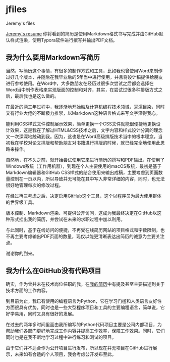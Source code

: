 # jfiles
Jeremy's files

[Jeremy's resume][] 你将看到的简历是使用Markdown格式书写完成并由GitHub默认样式渲染，使用Typora软件进行撰写并输出PDF文档。

## 我为什么要用Markdown写简历

当然，写简历这个事情，有很多的制作方式和工具，比如我也曾使用Word来制作过好几个版本，并随后在我毕业后的5年当中进行使用，并且将设计稿提供给朋友进行参考使用。在Word中，大多数朋友在经历过很多次尝试之后都会选择在Word当中制作表格来实现版面的控制和对齐，其实，在尝试过很多种排版方式之后，最后我也是这么做的。

在最近的两三年过程中，我逐渐地开始触及计算机编程技术领域，耳濡目染，同时又有行业大佬的不断极力推崇，以Markdown这种语言格式来写文字深得我心。

能利用CSS样式文件控制展示效果，简单更换一个CSS文件就能很便捷地更换设计效果，这是我在了解过HTML&CSS技术之后，文字内容和样式设计分离的理念又一次深深地触动到我。因为，这也是在Word高级排版技术当中的根本理念，当初我在学校对论文排版和帮助朋友对书籍进行排版的时候，就已经完全地使用此思路来操作。

自然地，在不久之前，就开始尝试使用它来进行简历的撰写和PDF输出。在使用了Windows系统（工作用机器），到现在个人主要使用的macOS系统，最初是基于Markdown编辑器和GitHub CSS样式的结合使用来输出成稿，主要考虑到页面数量控制在一页以内，所以导致并无可能在其中写入非常详细的内容，同时，也无法很好地管理每次的修改过程。

在经过再三考虑之后，决定启用GitHub这个工具，这个以程序员为最大使用群体的世界级工具。

版本控制、Markdown渲染、可提供公开访问，这成为我最终决定在GitHub以这种形式挂出我的简历，并尝试在未来的求职过程中加以利用。

与此同时，基于在线访问的便捷，不再受在线简历网站的项目格式和字数限制，也不再主要考虑输出PDF页面的数量，现仅以能更清晰表达出简历的诚意为主要关注点。

谢谢你的到来。

## 我为什么在GitHub没有代码项目

确实，作为曾并未在技术岗位任职的我，在[我的简历][]中有提及甚至主要描述到关于技术方面的工作内容。

到目前为止，我已有使用的编程语言为Python，它在学习门槛和人类语言友好性方面很具有优势，同时也是一些大型程序项目和工具的主要编程语言，简单说，它好学易用，同时又具有很好的发展。

在过去的两年多时间里面由我所编写的Python代码项目主要是公司内部项目，为帮助我们各部门更好地完成工作内容并提高工作效率，保障工作效果。同时，它们同时也是在我不断地学习过程中进行练习和测试的项目。

由于它们并不适合作为公开项目进行发布，所以现在并无项目在GitHub进行展示，未来如有合适的个人项目，我会考虑公开发布至此。



[Jeremy's resume]: https://github.com/jeremyyin2012/jfiles/blob/master/Resume%20Jeremy.md
[我的简历]: https://github.com/jeremyyin2012/jfiles/blob/master/Resume%20Jeremy.md

